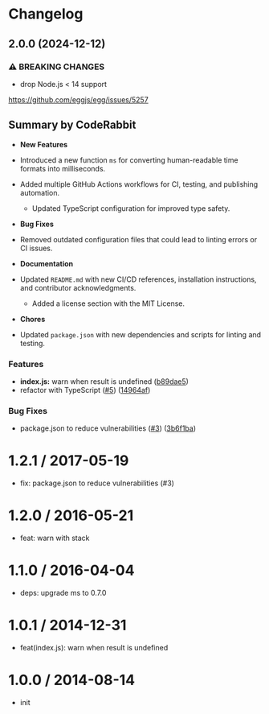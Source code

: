 # Changelog

## 2.0.0 (2024-12-12)


### ⚠ BREAKING CHANGES

* drop Node.js < 14 support

https://github.com/eggjs/egg/issues/5257

<!-- This is an auto-generated comment: release notes by coderabbit.ai
-->

## Summary by CodeRabbit

- **New Features**
- Introduced a new function `ms` for converting human-readable time
formats into milliseconds.
- Added multiple GitHub Actions workflows for CI, testing, and
publishing automation.
	- Updated TypeScript configuration for improved type safety.
  
- **Bug Fixes**
- Removed outdated configuration files that could lead to linting errors
or CI issues.

- **Documentation**
- Updated `README.md` with new CI/CD references, installation
instructions, and contributor acknowledgments.
	- Added a license section with the MIT License.

- **Chores**
- Updated `package.json` with new dependencies and scripts for linting
and testing.

<!-- end of auto-generated comment: release notes by coderabbit.ai -->

### Features

* **index.js:** warn when result is undefined ([b89dae5](https://github.com/node-modules/humanize-ms/commit/b89dae54721120bab4ed10309d4d2c3d085b64e7))
* refactor with TypeScript ([#5](https://github.com/node-modules/humanize-ms/issues/5)) ([14964af](https://github.com/node-modules/humanize-ms/commit/14964afb11c0d9e6e4ee8e37585969867a673f22))


### Bug Fixes

* package.json to reduce vulnerabilities ([#3](https://github.com/node-modules/humanize-ms/issues/3)) ([3b6f1ba](https://github.com/node-modules/humanize-ms/commit/3b6f1bac6f5431c012d82e6336bdfc1926807b03))

1.2.1 / 2017-05-19
==================

  * fix: package.json to reduce vulnerabilities (#3)

1.2.0 / 2016-05-21
==================

  * feat: warn with stack

1.1.0 / 2016-04-04
==================

  * deps: upgrade ms to 0.7.0

1.0.1 / 2014-12-31
==================

  * feat(index.js): warn when result is undefined

1.0.0 / 2014-08-14
==================

  * init
